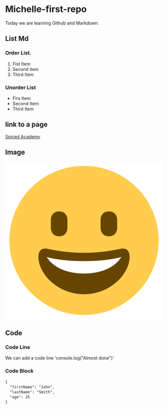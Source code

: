 # Michelle-first-repo

Today we are learning Github and Markdown.

## List Md

### Order List.
1. Fist Item
2. Second item
3. Third Item

### Unorder List
- Firs Item
- Second Item
- Third Item

## link to a page
[Spiced Academy](https://www.spiced-academy.com/en)

## Image
![Let's go](./smile.png)


## Code

### Code Line
We can add a code line 'console.log("Almost done")'

### Code Block
```
{
  "firstName": "John",
  "lastName": "Smith",
  "age": 25
}
```
